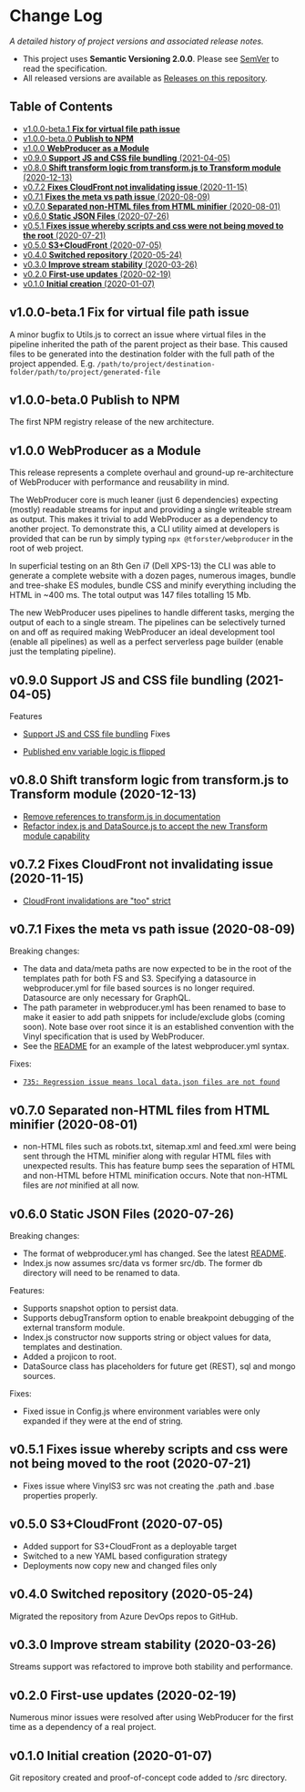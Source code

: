 # Change Log  <!-- omit in toc -->

_A detailed history of project versions and associated release notes._

- This project uses **Semantic Versioning 2.0.0**. Please see [SemVer](https://semver.org/) to read the specification.
- All released versions are available as [Releases on this repository](https://github.com/tforster/webproducer/releases).

## Table of Contents <!-- omit in toc -->

- [v1.0.0-beta.1 **Fix for virtual file path issue**](#v100-beta1-fix-for-virtual-file-path-issue)
- [v1.0.0-beta.0 **Publish to NPM**](#v100-beta0-publish-to-npm)
- [v1.0.0 **WebProducer as a Module**](#v100-webproducer-as-a-module)
- [v0.9.0 **Support JS and CSS file bundling** (2021-04-05)](#v090-support-js-and-css-file-bundling-2021-04-05)
- [v0.8.0 **Shift transform logic from transform.js to Transform module** (2020-12-13)](#v080-shift-transform-logic-from-transformjs-to-transform-module-2020-12-13)
- [v0.7.2 **Fixes CloudFront not invalidating issue** (2020-11-15)](#v072-fixes-cloudfront-not-invalidating-issue-2020-11-15)
- [v0.7.1 **Fixes the meta vs path issue** (2020-08-09)](#v071-fixes-the-meta-vs-path-issue-2020-08-09)
- [v0.7.0 **Separated non-HTML files from HTML minifier** (2020-08-01)](#v070-separated-non-html-files-from-html-minifier-2020-08-01)
- [v0.6.0 **Static JSON Files** (2020-07-26)](#v060-static-json-files-2020-07-26)
- [v0.5.1 **Fixes issue whereby scripts and css were not being moved to the root** (2020-07-21)](#v051-fixes-issue-whereby-scripts-and-css-were-not-being-moved-to-the-root-2020-07-21)
- [v0.5.0 **S3+CloudFront** (2020-07-05)](#v050-s3cloudfront-2020-07-05)
- [v0.4.0 **Switched repository** (2020-05-24)](#v040-switched-repository-2020-05-24)
- [v0.3.0 **Improve stream stability** (2020-03-26)](#v030-improve-stream-stability-2020-03-26)
- [v0.2.0 **First-use updates** (2020-02-19)](#v020-first-use-updates-2020-02-19)
- [v0.1.0 **Initial creation** (2020-01-07)](#v010-initial-creation-2020-01-07)
  
## v1.0.0-beta.1 **Fix for virtual file path issue**

A minor bugfix to Utils.js to correct an issue where virtual files in the pipeline inherited the path of the parent project as their base. This caused files to be generated into the destination folder with the full path of the project appended. E.g. `/path/to/project/destination-folder/path/to/project/generated-file`

## v1.0.0-beta.0 **Publish to NPM**

The first NPM registry release of the new architecture.

## v1.0.0 **WebProducer as a Module**

This release represents a complete overhaul and ground-up re-architecture of WebProducer with performance and reusability in mind.

The WebProducer core is much leaner (just 6 dependencies) expecting (mostly) readable streams for input and providing a single writeable stream as output. This makes it trivial to add WebProducer as a dependency to another project. To demonstrate this, a CLI utility aimed at developers is provided that can be run by simply typing `npx @tforster/webproducer` in the root of web project.

In superficial testing on an 8th Gen i7 (Dell XPS-13) the CLI was able to generate a complete website with a dozen pages, numerous images, bundle and tree-shake ES modules, bundle CSS and minify everything including the HTML in ~400 ms. The total output was 147 files totalling 15 Mb.

The new WebProducer uses pipelines to handle different tasks, merging the output of each to a single stream. The pipelines can be selectively turned on and off as required making WebProducer an ideal development tool (enable all pipelines) as well as a perfect serverless page builder (enable just the templating pipeline).

## v0.9.0 **Support JS and CSS file bundling** (2021-04-05)

Features

- [Support JS and CSS file bundling](https://dev.azure.com/techsmarts/TechSmarts/_workitems/edit/334)
Fixes

- [Published env variable logic is flipped](https://dev.azure.com/techsmarts/TechSmarts/_workitems/edit/762)

## v0.8.0 **Shift transform logic from transform.js to Transform module** (2020-12-13)

- [Remove references to transform.js in documentation](https://dev.azure.com/techsmarts/TechSmarts/_workitems/edit/830)
- [Refactor index.js and DataSource.js to accept the new Transform module capability](https://dev.azure.com/techsmarts/TechSmarts/_workitems/edit/831)

## v0.7.2 **Fixes CloudFront not invalidating issue** (2020-11-15)

- [CloudFront invalidations are "too" strict](https://dev.azure.com/techsmarts/TechSmarts/_workitems/edit/743)
  
## v0.7.1 **Fixes the meta vs path issue** (2020-08-09)

Breaking changes:

- The data and data/meta paths are now expected to be in the root of the templates path for both FS and S3. Specifying a datasource in webproducer.yml for file based sources is no longer required. Datasource are only necessary for GraphQL.
- The path parameter in webproducer.yml has been renamed to base to make it easier to add path snippets for include/exclude globs (coming soon). Note base over root since it is an established convention with the Vinyl specification that is used by WebProducer.
- See the [README](README.md) for an example of the latest webproducer.yml syntax.

Fixes:

- [`735: Regression issue means local data.json files are not found`](https://dev.azure.com/techsmarts/Web%20Producer/_workitems/edit/735)

## v0.7.0 **Separated non-HTML files from HTML minifier** (2020-08-01)

- non-HTML files such as robots.txt, sitemap.xml and feed.xml were being sent through the HTML minifier along with regular HTML files with unexpected results. This has feature bump sees the separation of HTML and non-HTML before HTML minification occurs. Note that non-HTML files are _not_ minified at all now.

## v0.6.0 **Static JSON Files** (2020-07-26)

Breaking changes:

- The format of webproducer.yml has changed. See the latest [README](README.md).
- Index.js now assumes src/data vs former src/db. The former db directory will need to be renamed to data.

Features:

- Supports snapshot option to persist data.
- Supports debugTransform option to enable breakpoint debugging of the external transform module.
- Index.js constructor now supports string or object values for data, templates and destination.
- Added a projicon to root.
- DataSource class has placeholders for future get (REST), sql and mongo sources.

Fixes:

- Fixed issue in Config.js where environment variables were only expanded if they were at the end of string.

## v0.5.1 **Fixes issue whereby scripts and css were not being moved to the root** (2020-07-21)

- Fixes issue where VinylS3 src was not creating the .path and .base properties properly.

## v0.5.0 **S3+CloudFront** (2020-07-05)

- Added support for S3+CloudFront as a deployable target
- Switched to a new YAML based configuration strategy
- Deployments now copy new and changed files only

## v0.4.0 **Switched repository** (2020-05-24)

Migrated the repository from Azure DevOps repos to GitHub.

## v0.3.0 **Improve stream stability** (2020-03-26)

Streams support was refactored to improve both stability and performance.

## v0.2.0 **First-use updates** (2020-02-19)

Numerous minor issues were resolved after using WebProducer for the first time as a dependency of a real project.

## v0.1.0 **Initial creation** (2020-01-07)

Git repository created and proof-of-concept code added to /src directory.
